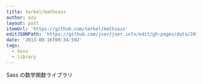 ```yaml
---
title: terkel/mathsass
author: azu
layout: post
itemUrl: 'https://github.com/terkel/mathsass'
editJSONPath: 'https://github.com/jser/jser.info/edit/gh-pages/data/2013/09/index.json'
date: '2013-09-16T09:34:59Z'
tags:
  - Sass
  - library
---
```

Sass の数学関数ライブラリ
